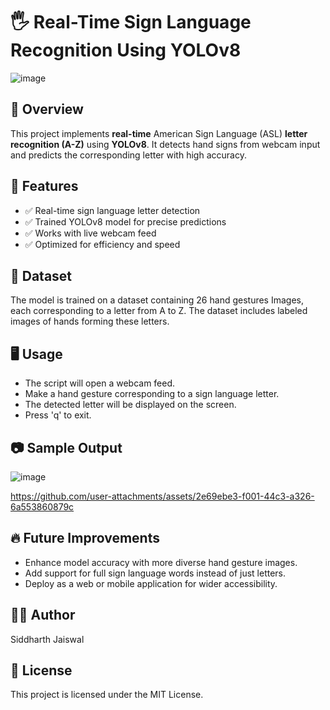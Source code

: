 # 🖐️ Real-Time Sign Language Recognition Using YOLOv8
![image](https://github.com/user-attachments/assets/674a07cd-259f-48a4-afc3-b396ce7218f5)

## 📌 Overview
This project implements **real-time** American Sign Language (ASL) **letter recognition (A-Z)** using **YOLOv8**. It detects hand signs from webcam input and predicts the corresponding letter with high accuracy.

## 🚀 Features
+ ✅ Real-time sign language letter detection
+ ✅ Trained YOLOv8 model for precise predictions
+ ✅ Works with live webcam feed
+ ✅ Optimized for efficiency and speed

## 📂 Dataset
The model is trained on a dataset containing 26 hand gestures Images, each corresponding to a letter from A to Z. The dataset includes labeled images of hands forming these letters.

## 🖥️ Usage
+ The script will open a webcam feed.
+ Make a hand gesture corresponding to a sign language letter.
+ The detected letter will be displayed on the screen.
+ Press 'q' to exit.

## 📷 Sample Output

![image](https://github.com/user-attachments/assets/d4dc58ff-d801-45ca-a6c6-487adc95f755)


https://github.com/user-attachments/assets/2e69ebe3-f001-44c3-a326-6a553860879c


## 🔥 Future Improvements
+ Enhance model accuracy with more diverse hand gesture images.
+ Add support for full sign language words instead of just letters.
+ Deploy as a web or mobile application for wider accessibility.

## 👨‍💻 Author
Siddharth Jaiswal

## 📜 License
This project is licensed under the MIT License.
